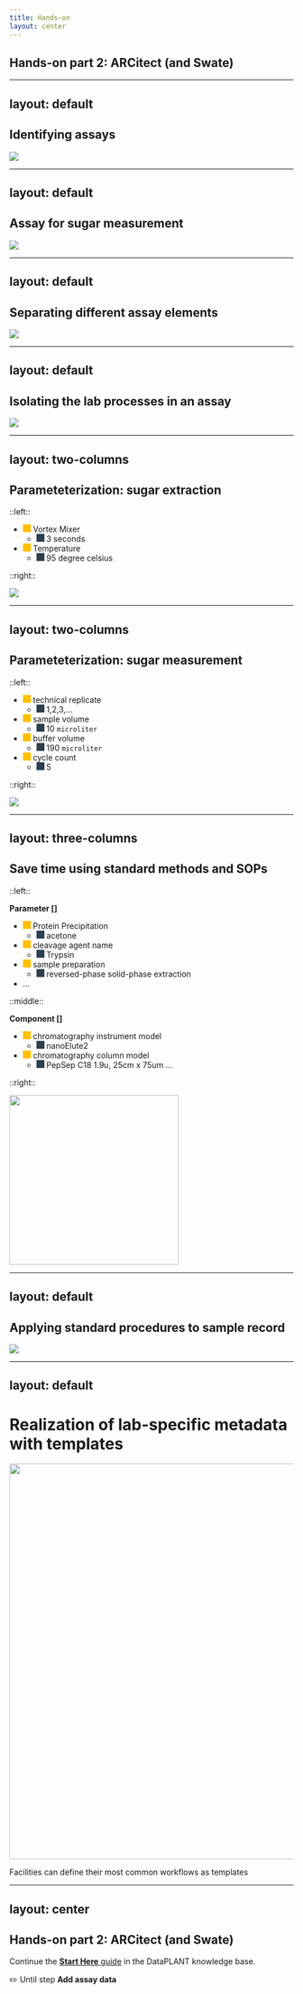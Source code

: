 ```yaml
---
title: Hands-on
layout: center
---
```


## Hands-on part 2: ARCitect (and Swate)

---
layout: default
---

## Identifying assays

<img src="/images-kb/start-here/arc-prototypic-assay-identify.svg"/>

---
layout: default
---

## Assay for sugar measurement

<img src="/images-kb/start-here/arc-prototypic-assay-sugar.svg" />

---
layout: default
---

## Separating different assay elements

<img src="/images-kb/start-here/arc-prototypic-assay-modular2.svg" />

---
layout: default
---

## Isolating the lab processes in an assay

<img src="/images-kb/start-here/arc-prototypic-assay-modular1.svg"/>

---
layout: two-columns
---

## Parameteterization: sugar extraction

::left::

- <span style="display: inline-block;width: 1em;height: 1em;background-color: #FFC000;"></span> Vortex Mixer
  - <span style="display: inline-block;width: 1em;height: 1em;background-color: #2D3E50;"></span> 3 seconds
- <span style="display: inline-block;width: 1em;height: 1em;background-color: #FFC000;"></span> Temperature  
  - <span style="display: inline-block;width: 1em;height: 1em;background-color: #2D3E50;"></span> 95 degree celsius

::right::

<img src="/images-kb/start-here/arc-prototypic-assay-labprocess1-extraction.svg" />

---
layout: two-columns
---

## Parameteterization: sugar measurement

::left::

- <span style="display: inline-block;width: 1em;height: 1em;background-color: #FFC000;"></span> technical replicate
  - <span style="display: inline-block;width: 1em;height: 1em;background-color: #2D3E50;"></span> 1,2,3,...
- <span style="display: inline-block;width: 1em;height: 1em;background-color: #FFC000;"></span> sample volume 
  - <span style="display: inline-block;width: 1em;height: 1em;background-color: #2D3E50;"></span> 10 `microliter`
- <span style="display: inline-block;width: 1em;height: 1em;background-color: #FFC000;"></span> buffer volume 
  - <span style="display: inline-block;width: 1em;height: 1em;background-color: #2D3E50;"></span> 190 `microliter`
- <span style="display: inline-block;width: 1em;height: 1em;background-color: #FFC000;"></span> cycle count
  - <span style="display: inline-block;width: 1em;height: 1em;background-color: #2D3E50;"></span> 5

::right::

<img src="/images-kb/start-here/arc-prototypic-assay-labprocess2-measurement.svg" />

---
layout: three-columns
---

## Save time using standard methods and SOPs

::left::

**Parameter []**

- <span style="display: inline-block;width: 1em;height: 1em;background-color: #FFC000;"></span> Protein Precipitation
  - <span style="display: inline-block;width: 1em;height: 1em;background-color: #2D3E50;"></span> acetone
- <span style="display: inline-block;width: 1em;height: 1em;background-color: #FFC000;"></span> cleavage agent name 
  - <span style="display: inline-block;width: 1em;height: 1em;background-color: #2D3E50;"></span> Trypsin
- <span style="display: inline-block;width: 1em;height: 1em;background-color: #FFC000;"></span> sample preparation
  - <span style="display: inline-block;width: 1em;height: 1em;background-color: #2D3E50;"></span> reversed-phase solid-phase extraction
- ...

::middle::

**Component []**

- <span style="display: inline-block;width: 1em;height: 1em;background-color: #FFC000;"></span> chromatography instrument model 
  - <span style="display: inline-block;width: 1em;height: 1em;background-color: #2D3E50;"></span> nanoElute2
- <span style="display: inline-block;width: 1em;height: 1em;background-color: #FFC000;"></span> chromatography column model 
  - <span style="display: inline-block;width: 1em;height: 1em;background-color: #2D3E50;"></span> PepSep C18 1.9u, 25cm x 75um
...

::right::

<img src="/images-kb/start-here/arc-prototypic-assay-sop-proteomics.svg" width="300px"/>

---
layout: default
---

## Applying standard procedures to sample record

<img src="/images-kb/start-here/arc-prototypic-assay-sop.svg" />

---
layout: default
---

# Realization of lab-specific metadata with templates

<img src="/images-tm/swate-metadatatemplates.png" style="width:700px;" />

Facilities can define their most common workflows as templates

---
layout: center
---

## Hands-on part 2: ARCitect (and Swate)

Continue the [**Start Here** guide](https://nfdi4plants.github.io/nfdi4plants.knowledgebase/start-here/) in the DataPLANT knowledge base.

✏️ Until step **Add assay data**
